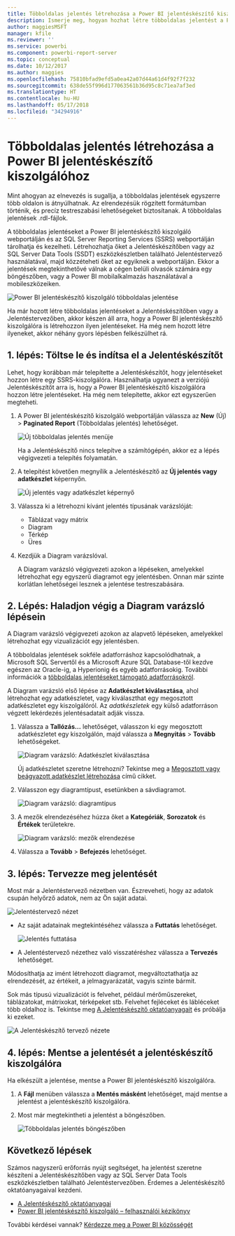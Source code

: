 ```yaml
---
title: Többoldalas jelentés létrehozása a Power BI jelentéskészítő kiszolgálóhoz
description: Ismerje meg, hogyan hozhat létre többoldalas jelentést a Power BI jelentéskészítő kiszolgálóra néhány egyszerű lépésben.
author: maggiesMSFT
manager: kfile
ms.reviewer: ''
ms.service: powerbi
ms.component: powerbi-report-server
ms.topic: conceptual
ms.date: 10/12/2017
ms.author: maggies
ms.openlocfilehash: 75810bfad9efd5a0ea42a07d44a61d4f92f7f232
ms.sourcegitcommit: 638de55f996d177063561b36d95c8c71ea7af3ed
ms.translationtype: HT
ms.contentlocale: hu-HU
ms.lasthandoff: 05/17/2018
ms.locfileid: "34294916"
---
```

# <a name="create-a-paginated-report-for-power-bi-report-server"></a>Többoldalas jelentés létrehozása a Power BI jelentéskészítő kiszolgálóhoz
Mint ahogyan az elnevezés is sugallja, a többoldalas jelentések egyszerre több oldalon is átnyúlhatnak. Az elrendezésük rögzített formátumban történik, és precíz testreszabási lehetőségeket biztosítanak. A többoldalas jelentések .rdl-fájlok.

A többoldalas jelentéseket a Power BI jelentéskészítő kiszolgáló webportálján és az SQL Server Reporting Services (SSRS) webportálján tárolhatja és kezelheti. Létrehozhatja őket a Jelentéskészítőben vagy az SQL Server Data Tools (SSDT) eszközkészletben található Jelentéstervező használatával, majd közzéteheti őket az egyiknek a webportálján. Ekkor a jelentések megtekinthetővé válnak a cégen belüli olvasók számára egy böngészőben, vagy a Power BI mobilalkalmazás használatával a mobileszközeiken.

![Power BI jelentéskészítő kiszolgáló többoldalas jelentése](media/quickstart-create-paginated-report/reportserver-paginated-report.png)

Ha már hozott létre többoldalas jelentéseket a Jelentéskészítőben vagy a Jelentéstervezőben, akkor készen áll arra, hogy a Power BI jelentéskészítő kiszolgálóra is létrehozzon ilyen jelentéseket. Ha még nem hozott létre ilyeneket, akkor néhány gyors lépésben felkészülhet rá.

## <a name="step-1-install-and-start-report-builder"></a>1. lépés: Töltse le és indítsa el a Jelentéskészítőt
Lehet, hogy korábban már telepítette a Jelentéskészítőt, hogy jelentéseket hozzon létre egy SSRS-kiszolgálóra. Használhatja ugyanezt a verziójú Jelentéskészítőt arra is, hogy a Power BI jelentéskészítő kiszolgálóra hozzon létre jelentéseket. Ha még nem telepítette, akkor ezt egyszerűen megteheti.

1. A Power BI jelentéskészítő kiszolgáló webportálján válassza az **New** (Új) > **Paginated Report** (Többoldalas jelentés) lehetőséget.
   
    ![Új többoldalas jelentés menüje](media/quickstart-create-paginated-report/reportserver-new-paginated-report-menu.png)
   
    Ha a Jelentéskészítő nincs telepítve a számítógépén, akkor ez a lépés végigvezeti a telepítés folyamatán.
2. A telepítést követően megnyílik a Jelentéskészítő az **Új jelentés vagy adatkészlet** képernyőn.
   
    ![Új jelentés vagy adatkészlet képernyő](media/quickstart-create-paginated-report/reportserver-paginated-new-report-screen.png)
3. Válassza ki a létrehozni kívánt jelentés típusának varázslóját:
   
   * Táblázat vagy mátrix
   * Diagram
   * Térkép
   * Üres
4. Kezdjük a Diagram varázslóval.
   
    A Diagram varázsló végigvezeti azokon a lépéseken, amelyekkel létrehozhat egy egyszerű diagramot egy jelentésben. Onnan már szinte korlátlan lehetőségei lesznek a jelentése testreszabására.

## <a name="step-2-go-through-the-chart-wizard"></a>2. Lépés: Haladjon végig a Diagram varázsló lépésein
A Diagram varázsló végigvezeti azokon az alapvető lépéseken, amelyekkel létrehozhat egy vizualizációt egy jelentésben.

A többoldalas jelentések sokféle adatforráshoz kapcsolódhatnak, a Microsoft SQL Servertől és a Microsoft Azure SQL Database-től kezdve egészen az Oracle-ig, a Hyperionig és egyéb adatforrásokig. További információk a [többoldalas jelentéseket támogató adatforrásokról](connect-data-sources.md).

A Diagram varázsló első lépése az **Adatkészlet kiválasztása**, ahol létrehozhat egy adatkészletet, vagy kiválaszthat egy megosztott adatkészletet egy kiszolgálóról. Az *adatkészletek* egy külső adatforráson végzett lekérdezés jelentésadatait adják vissza.

1. Válassza a **Tallózás...** lehetőséget, válasszon ki egy megosztott adatkészletet egy kiszolgálón, majd válassza a **Megnyitás** > **Tovább** lehetőségeket.
   
    ![Diagram varázsló: Adatkészlet kiválasztása](media/quickstart-create-paginated-report/reportserver-paginated-choose-dataset.png)
   
     Új adatkészletet szeretne létrehozni? Tekintse meg a [Megosztott vagy beágyazott adatkészlet létrehozása](https://docs.microsoft.com/sql/reporting-services/report-data/create-a-shared-dataset-or-embedded-dataset-report-builder-and-ssrs) című cikket.
2. Válasszon egy diagramtípust, esetünkben a sávdiagramot.
   
    ![Diagram varázsló: diagramtípus](media/quickstart-create-paginated-report/reportserver-paginated-choose-chart-type.png)
3. A mezők elrendezéséhez húzza őket a **Kategóriák**, **Sorozatok** és **Értékek** területekre.
   
    ![Diagram varázsló: mezők elrendezése](media/quickstart-create-paginated-report/reportserver-paginated-arrange-fields.png)
4. Válassza a **Tovább** > **Befejezés** lehetőséget.

## <a name="step-3-design-your-report"></a>3. lépés: Tervezze meg jelentését
Most már a Jelentéstervező nézetben van. Észreveheti, hogy az adatok csupán helyőrző adatok, nem az Ön saját adatai.

![Jelentéstervező nézet](media/quickstart-create-paginated-report/reportserver-paginated-preview-report.png)

* Az saját adatainak megtekintéséhez válassza a **Futtatás** lehetőséget.
  
     ![Jelentés futtatása](media/quickstart-create-paginated-report/reportserver-paginated-run-report.png)
* A Jelentéstervező nézethez való visszatéréshez válassza a **Tervezés** lehetőséget.

Módosíthatja az imént létrehozott diagramot, megváltoztathatja az elrendezését, az értékeit, a jelmagyarázatát, vagyis szinte bármit.

Sok más típusú vizualizációt is felvehet, például mérőműszereket, táblázatokat, mátrixokat, térképeket stb. Felvehet fejléceket és lábléceket több oldalhoz is. Tekintse meg [A Jelentéskészítő oktatóanyagait](https://docs.microsoft.com/sql/reporting-services/report-builder-tutorials) és próbálja ki ezeket.

![A Jelentéskészítő tervező nézete](media/quickstart-create-paginated-report/reportserver-paginated-finished-design-report.png)

## <a name="step-4-save-your-report-to-the-report-server"></a>4. lépés: Mentse a jelentését a jelentéskészítő kiszolgálóra
Ha elkészült a jelentése, mentse a Power BI jelentéskészítő kiszolgálóra.

1. A **Fájl** menüben válassza a **Mentés másként** lehetőséget, majd mentse a jelentést a jelentéskészítő kiszolgálóra. 
2. Most már megtekintheti a jelentést a böngészőben.
   
    ![Többoldalas jelentés böngészőben](media/quickstart-create-paginated-report/reportserver-paginated-report.png)

## <a name="next-steps"></a>Következő lépések
Számos nagyszerű erőforrás nyújt segítséget, ha jelentést szeretne készíteni a Jelentéskészítőben vagy az SQL Server Data Tools eszközkészletben található Jelentéstervezőben. Érdemes a Jelentéskészítő oktatóanyagaival kezdeni.

* [A Jelentéskészítő oktatóanyagai](https://docs.microsoft.com/sql/reporting-services/report-builder-tutorials)
* [Power BI jelentéskészítő kiszolgáló – felhasználói kézikönyv](user-handbook-overview.md)  

További kérdései vannak? [Kérdezze meg a Power BI közösségét](https://community.powerbi.com/)

